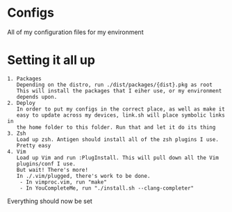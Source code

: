 Configs
=======
All of my configuration files for my environment

Setting it all up
=======
    1. Packages
       Depending on the distro, run ./dist/packages/{dist}.pkg as root
       This will install the packages that I eiher use, or my environment
       depends upon.
    2. Deploy
       In order to put my configs in the correct place, as well as make it
       easy to update across my devices, link.sh will place symbolic links in
       the home folder to this folder. Run that and let it do its thing
    3. Zsh
       Load up zsh. Antigen should install all of the zsh plugins I use.
       Pretty easy
    4. Vim
       Load up Vim and run :PlugInstall. This will pull down all the Vim
       plugins/conf I use.
       But wait! There's more!
       In ./.vim/plugged, there's work to be done.
        - In vimproc.vim, run "make"
        - In YouCompleteMe, run "./install.sh --clang-completer"

Everything should now be set


